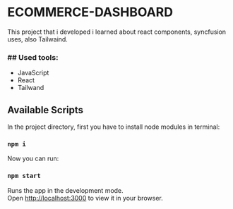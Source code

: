 # ECOMMERCE-DASHBOARD

This project that i developed i learned about react components, syncfusion uses, also Tailwaind.

<h3>## Used tools:</h3>
<ul>
<li>JavaScript</li>
<li>React</li>
<li>Tailwand</li>
</ul>



## Available Scripts

In the project directory, first you have to install node modules in terminal:

### `npm i`

Now you can run:

### `npm start`

Runs the app in the development mode.\
Open [http://localhost:3000](http://localhost:3000) to view it in your browser.


